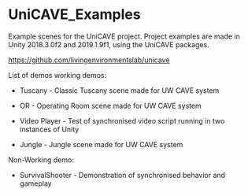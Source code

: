 # UniCAVE_Examples
Example scenes for the UniCAVE project. Project examples are made in Unity 2018.3.0f2 and 2019.1.9f1, using the UniCAVE packages.

https://github.com/livingenvironmentslab/unicave

List of demos working demos:

* Tuscany - Classic Tuscany scene made for UW CAVE system

* OR - Operating Room scene made for UW CAVE system

* Video Player - Test of synchronised video script running in two instances of Unity

* Jungle - Jungle scene made for UW CAVE system

Non-Working demo:

* SurvivalShooter - Demonstration of synchronised behavior and gameplay